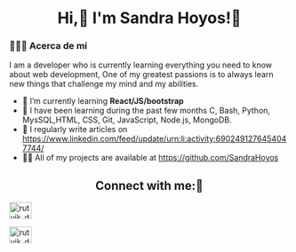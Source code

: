 <h1 align="center">Hi,👋 I'm Sandra Hoyos!🌺</h1>

<h3> 👨🏻‍💻   Acerca de mí </h3>

I am a developer who is currently learning everything you need to know about web development,
One of my greatest passions is to always learn new things that challenge my mind and my abilities.

- 🌱 I’m currently learning **React/JS/bootstrap**
- 💬 I have been learning during the past few months C, Bash, Python, MysSQL,HTML, CSS, Git, JavaScript, Node.js, MongoDB. 
- 📝 I regularly write articles on  https://www.linkedin.com/feed/update/urn:li:activity:6902491276454047744/
- 👨‍💻 All of my projects are available at https://github.com/SandraHoyos


<h2 align="center">Connect with me:👥 </h2>
<p align="left">

<a href="https://instagram.com/shandy224?utm_medium=copy_link" target="blank"><img align="center" src="https://cdn.jsdelivr.net/npm/simple-icons@3.0.1/icons/instagram.svg" alt="rutvik_dev.desg" height="30" width="40" /></a>

<a href="https://www.linkedin.com/in/sandralorenahoyos/" target="blank"><img align="left" src="https://cdn.jsdelivr.net/npm/simple-icons@3.0.1/icons/linkedin.svg" alt="rutvik_dev.desg" height="30" width="40" /></a>



</p>




